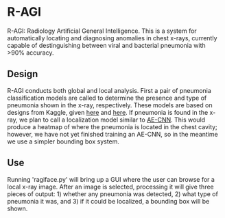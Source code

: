 # R-AGI
R-AGI: Radiology Artificial General Intelligence. This is a system for automatically locating and diagnosing anomalies in chest x-rays, currently capable of destinguishing between viral and bacterial pneumonia with >90% accuracy.

## Design
R-AGI conducts both global and local analysis. First a pair of pneumonia classification models are called to determine the presence and type of pneumonia shown in the x-ray, respectively. These models are based on designs from Kaggle, given [here](https://www.kaggle.com/arunlukedsouza/covid-19-chest-x-ray-classification-with-resnet-18) and [here](https://www.kaggle.com/madz2000/pneumonia-detection-using-cnn-92-6-accuracy). If pneumonia is found in the x-ray, we plan to call a localization model similar to [AE-CNN](https://github.com/ekagra-ranjan/AE-CNN). This would produce a heatmap of where the pneumonia is located in the chest cavity; however, we have not yet finished training an AE-CNN, so in the meantime we use a simpler bounding box system.

## Use
Running 'ragiface.py' will bring up a GUI where the user can browse for a local x-ray image. After an image is selected, processing it will give three pieces of output: 1) whether any pneumonia was detected, 2) what type of pneumonia it was, and 3) if it could be localized, a bounding box will be shown.
